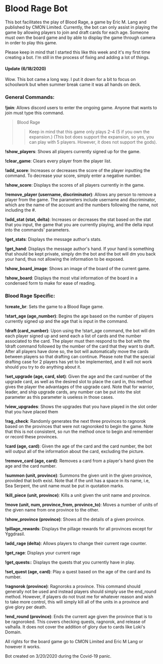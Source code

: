 # Blood Rage Bot
This bot facilitates the play of Blood Rage, a game by Eric M. Lang and published by CMON Limited.
Currently, the bot can only assist in playing the game by allowing players to join and draft cards
for each age. Someone must own the board game and by able to display the game through camera in
order to play this game.

Please keep in mind that I started this like this week and it's my first time creating a bot.
I'm still in the process of fixing and adding a lot of things.

#### Update (6/18/2020)
Wow. This bot came a long way. I put it down for a bit to focus on schoolwork but when summer break came it was all hands on deck. 

### General Commands:
**!join**: Allows discord users to enter the ongoing game. Anyone that wants to join must type this command. 

>Blood Rage
>>Keep in mind that this game only plays 2-4 (5 if you own the expansion.) (This bot does support the expansion, so yes, you can play with 5 players. However, it does not support the gods).

**!show_players**: Shows all players currently signed up for the game.

**!clear_game**: Clears every player from the player list.

**!add_score**: Increases or decreases the score of the player inputting the command. To decrease your score, simply enter a negative number.

**!show_score**: Displays the scores of all players currently in the game.

**!remove_player (username, discriminator)**: Allows any person to remove a player from the game. The parameters include username and discriminator, which are the name of the account and the numbers following the name, not including the #. 

**!add_stat (stat, delta)**: Increases or decreases the stat based on the stat that you input, the game that you are currently playing, and the delta input into the commands' parameters.

**!get_stats**: Displays the message author's stats.

**!get_hand**: Displays the message author's hand. If your hand is something that should be kept private, simply dm the bot and the bot will dm you back your hand, thus not allowing the information to be exposed.

**!show_board_image**: Shows an image of the board of the current game.

**!show_board**: Displays the most vital information of the board in a condensed form to make for ease of reading.

### Blood Rage Specific:
**!create_br**: Sets the game to a Blood Rage game.

**!start_age (age_number)**: Begins the age based on the number of players currently signed up and the age that is input in the command.

**!draft (card_number)**: Upon using the !start_age command, the bot will dm each player signed up and send each a list of cards and the number associated to the card. The player must then respond to the bot with the !draft command followed by the number of the card that they want to draft. After all players have done so, the bot will automatically move the cards between players so that drafting can continue. Please note that the special drafting case for 2 players has yet to be implemented, and it will not work should you try to do anything about it.

**!set_upgrade (age, card, slot)**: Given the age and the card number of the upgrade card, as well as the desired slot to place the card in, this method gives the player the advantages of the upgrade card. Note that for warrior, leader, and ship upgrade cards, any number can be put into the slot parameter as this parameter is useless in those cases.

**!view_upgrades**: Shows the upgrades that you have played in the slot order that you have placed them

**!rag_check**: Randomly generates the next three provinces to ragnorok based on the provinces that were not ragnoroked to begin the game. Note that this is not consistent, so run the method once to begin and remember or record these provinces.

**!card (age, card)**: Given the age of the card and the card number, the bot will output all of the information about the card, excluding the picture.

**!remove_card (age, card)**: Removes a card from a player's hand given the age and the card number.

**!summon (unit, province)**: Summons the given unit in the given province, provided that both exist. Note that if the unit has a space in its name, i.e, Sea Serpent, the unit name must be put in quotation marks.

**!kill_piece (unit, province)**: Kills a unit given the unit name and province.

**!move (unit, num, province_from, province_to)**: Moves a number of units of the given name from one province to the other.

**!show_province (province)**: Shows all the details of a given province.

**!pillage_rewards**: Displays the pillage rewards for all provinces except for Yggdrasil.

**!add_rage (delta)**: Allows players to change their current rage counter.

**!get_rage**: Displays your current rage

**!get_quests:**: Displays the quests that you currently have in play.

**!set_quest (age, card)**: Play a quest based on the age of the card and its number.

**!ragnorok (province)**: Ragnoroks a province. This command should generally not be used and instead players should simply use the end_round method. However, if players do not trust me for whatever reason and wish to take more control, this will simply kill all of the units in a province and give glory per death.

**!end_round (province)**: Ends the current age given the province that is to be ragnoroked. This covers checking quests, ragnorok, and release of valhalla. It does not cover the addition of glory due to cards like Loki's Domain.

All rights for the board game go to CMON Limited and Eric M Lang or however it works.

Bot created on 3/20/2020 during the Covid-19 panic.

